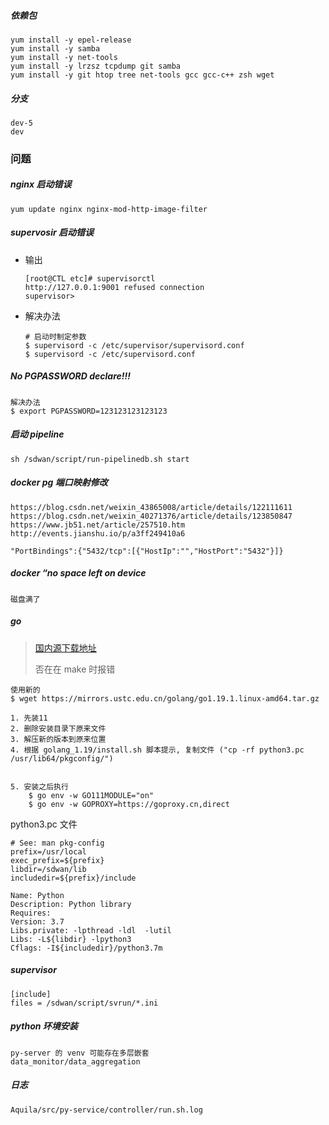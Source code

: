 ##### 依赖包

```
yum install -y epel-release
yum install -y samba
yum install -y net-tools
yum install -y lrzsz tcpdump git samba 
yum install -y git htop tree net-tools gcc gcc-c++ zsh wget
```

##### 分支

```
dev-5
dev
```

### 问题

##### nginx 启动错误

```
yum update nginx nginx-mod-http-image-filter
```

##### supervosir 启动错误

- 输出

  ```
  [root@CTL etc]# supervisorctl 
  http://127.0.0.1:9001 refused connection
  supervisor> 
  ```

- 解决办法

  ```
  # 启动时制定参数
  $ supervisord -c /etc/supervisor/supervisord.conf
  $ supervisord -c /etc/supervisord.conf
  ```

##### No PGPASSWORD declare!!!

```
解决办法
$ export PGPASSWORD=123123123123123
```

##### 启动 pipeline

```
sh /sdwan/script/run-pipelinedb.sh start
```

##### docker pg 端口映射修改

```
https://blog.csdn.net/weixin_43865008/article/details/122111611
https://blog.csdn.net/weixin_40271376/article/details/123850847
https://www.jb51.net/article/257510.htm
http://events.jianshu.io/p/a3ff249410a6

"PortBindings":{"5432/tcp":[{"HostIp":"","HostPort":"5432"}]}
```

##### docker “no space left on device

```
磁盘满了 
```

##### go

> [国内源下载地址](https://mirrors.ustc.edu.cn/golang/)
>
> 否在在 make 时报错

```
使用新的 
$ wget https://mirrors.ustc.edu.cn/golang/go1.19.1.linux-amd64.tar.gz

1. 先装11
2. 删除安装目录下原来文件
3. 解压新的版本到原来位置
4. 根据 golang_1.19/install.sh 脚本提示, 复制文件 ("cp -rf python3.pc /usr/lib64/pkgconfig/")


5. 安装之后执行
	$ go env -w GO111MODULE="on"
	$ go env -w GOPROXY=https://goproxy.cn,direct
```

python3.pc 文件

```
# See: man pkg-config
prefix=/usr/local
exec_prefix=${prefix}
libdir=/sdwan/lib
includedir=${prefix}/include

Name: Python
Description: Python library
Requires: 
Version: 3.7
Libs.private: -lpthread -ldl  -lutil
Libs: -L${libdir} -lpython3
Cflags: -I${includedir}/python3.7m

```

##### supervisor

```
[include]
files = /sdwan/script/svrun/*.ini
```

##### python 环境安装

```
py-server 的 venv 可能存在多层嵌套
data_monitor/data_aggregation
```

##### 日志

```
Aquila/src/py-service/controller/run.sh.log
```





